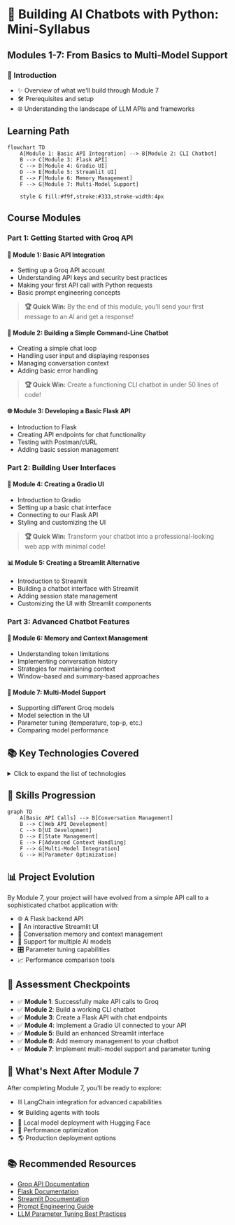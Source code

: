 # 🤖 Building AI Chatbots with Python: Mini-Syllabus
## Modules 1-7: From Basics to Multi-Model Support

### 🚀 Introduction
- ✨ Overview of what we'll build through Module 7
- 🛠️ Prerequisites and setup
- 🌐 Understanding the landscape of LLM APIs and frameworks

## Learning Path

```mermaid
flowchart TD
    A[Module 1: Basic API Integration] --> B[Module 2: CLI Chatbot]
    B --> C[Module 3: Flask API]
    C --> D[Module 4: Gradio UI]
    D --> E[Module 5: Streamlit UI]
    E --> F[Module 6: Memory Management]
    F --> G[Module 7: Multi-Model Support]
    
    style G fill:#f9f,stroke:#333,stroke-width:4px
```

## Course Modules

### Part 1: Getting Started with Groq API

#### 📡 Module 1: Basic API Integration
- Setting up a Groq API account
- Understanding API keys and security best practices
- Making your first API call with Python requests
- Basic prompt engineering concepts

> **🏆 Quick Win:** By the end of this module, you'll send your first message to an AI and get a response!

#### 💬 Module 2: Building a Simple Command-Line Chatbot
- Creating a simple chat loop
- Handling user input and displaying responses
- Managing conversation context
- Adding basic error handling

> **🏆 Quick Win:** Create a functioning CLI chatbot in under 50 lines of code!

#### 🌐 Module 3: Developing a Basic Flask API
- Introduction to Flask
- Creating API endpoints for chat functionality
- Testing with Postman/cURL
- Adding basic session management

### Part 2: Building User Interfaces

#### 🎨 Module 4: Creating a Gradio UI
- Introduction to Gradio
- Setting up a basic chat interface
- Connecting to our Flask API
- Styling and customizing the UI

> **🏆 Quick Win:** Transform your chatbot into a professional-looking web app with minimal code!

#### 📊 Module 5: Creating a Streamlit Alternative
- Introduction to Streamlit
- Building a chatbot interface with Streamlit
- Adding session state management
- Customizing the UI with Streamlit components

### Part 3: Advanced Chatbot Features

#### 🧠 Module 6: Memory and Context Management
- Understanding token limitations
- Implementing conversation history
- Strategies for maintaining context
- Window-based and summary-based approaches

#### 🔄 Module 7: Multi-Model Support
- Supporting different Groq models
- Model selection in the UI
- Parameter tuning (temperature, top-p, etc.)
- Comparing model performance

## 📚 Key Technologies Covered

<details>
<summary>Click to expand the list of technologies</summary>

| Technology | Used In | Purpose |
|------------|---------|---------|
| **Python** | All modules | Primary programming language |
| **Groq API** | All modules | LLM provider for AI capabilities |
| **Requests** | Module 1-3 | Making API calls |
| **Flask** | Module 3 | Backend API development |
| **Gradio** | Module 4 | Building simple UI |
| **Streamlit** | Module 5-7 | Building advanced UI |
| **Pandas** | Module 7 | Data manipulation for metrics |
| **Plotly** | Module 7 | Data visualization |

</details>

## 🧩 Skills Progression

```mermaid
graph TD
    A[Basic API Calls] --> B[Conversation Management]
    B --> C[Web API Development]
    C --> D[UI Development]
    D --> E[State Management]
    E --> F[Advanced Context Handling]
    F --> G[Multi-Model Integration]
    G --> H[Parameter Optimization]
```

## 📊 Project Evolution

By Module 7, your project will have evolved from a simple API call to a sophisticated chatbot application with:

- 🌐 A Flask backend API
- 🎨 An interactive Streamlit UI
- 💾 Conversation memory and context management
- 🔄 Support for multiple AI models
- 🎛️ Parameter tuning capabilities
- 📈 Performance comparison tools

## 📝 Assessment Checkpoints

- ✅ **Module 1**: Successfully make API calls to Groq
- ✅ **Module 2**: Build a working CLI chatbot
- ✅ **Module 3**: Create a Flask API with chat endpoints
- ✅ **Module 4**: Implement a Gradio UI connected to your API
- ✅ **Module 5**: Build an enhanced Streamlit interface
- ✅ **Module 6**: Add memory management to your chatbot
- ✅ **Module 7**: Implement multi-model support and parameter tuning

## 🔮 What's Next After Module 7

After completing Module 7, you'll be ready to explore:

- ⛓️ LangChain integration for advanced capabilities
- 🛠️ Building agents with tools
- 🤗 Local model deployment with Hugging Face
- 🚀 Performance optimization
- 🌎 Production deployment options

## 📚 Recommended Resources

- [Groq API Documentation](https://console.groq.com/docs/quickstart)
- [Flask Documentation](https://flask.palletsprojects.com/)
- [Streamlit Documentation](https://docs.streamlit.io/)
- [Prompt Engineering Guide](https://www.promptingguide.ai/)
- [LLM Parameter Tuning Best Practices](https://www.anthropic.com/index/temperature-in-language-models)
